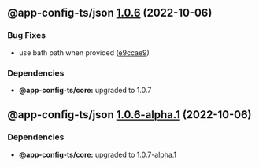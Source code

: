 ## @app-config-ts/json [1.0.6](https://github.com/jbw/app-config-ts/compare/@app-config-ts/json@1.0.5...@app-config-ts/json@1.0.6) (2022-10-06)


### Bug Fixes

* use bath path when provided ([e9ccae9](https://github.com/jbw/app-config-ts/commit/e9ccae9f2d2c6954d9bfa1bf8d8adfef3a1e8a34))





### Dependencies

* **@app-config-ts/core:** upgraded to 1.0.7

## @app-config-ts/json [1.0.6-alpha.1](https://github.com/jbw/app-config-ts/compare/@app-config-ts/json@1.0.5...@app-config-ts/json@1.0.6-alpha.1) (2022-10-06)





### Dependencies

* **@app-config-ts/core:** upgraded to 1.0.7-alpha.1
